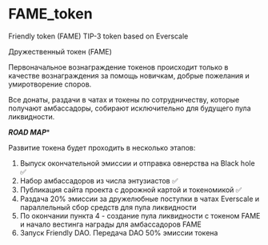 # FAME_token
Friendly token (FAME) TIP-3 token based on Everscale

Дружественный токен (FAME)

Первоначальное вознаграждение токенов происходит только в качестве вознаграждения за помощь новичкам, добрые пожелания и умиротворение споров.

Все донаты, раздачи в чатах и ​​токены по сотрудничеству, которые получают амбассадоры, собирают исключительно для будущего пула ликвидности.


*****************ROAD MAP******************

Развитие токена будет проходить в несколько этапов:

1. Выпуск окончательной эмиссии и отправка овнерства на Black hole ✅
2. Набор амбассадоров из числа энтузиастов ✅
3. Публикация сайта проекта с дорожной картой и токеномикой ✅
4. Раздача 20% эмиссии за дружелюбные поступки в чатах Everscale и параллельный сбор средств для пула ликвидности
5. По окончании пункта 4 - создание пула ликвидности с токеном FAME и начало вестинга награды для амбассадоров FAME
6. Запуск Friendly DAO. Передача DAO 50% эмиссии токена
